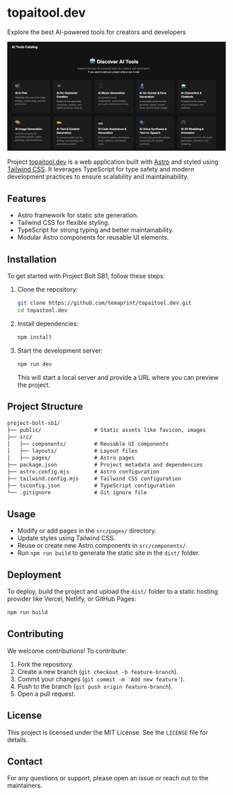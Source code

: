 # topaitool.dev
Explore the best AI-powered tools for creators and developers

![](public/topaitool.png)

Project [topaitool.dev](https://topaitool.dev/) is a web application built with [Astro](https://astro.build/) and styled using [Tailwind CSS](https://tailwindcss.com/). It leverages TypeScript for type safety and modern development practices to ensure scalability and maintainability.



## Features
- Astro framework for static site generation.
- Tailwind CSS for flexible styling.
- TypeScript for strong typing and better maintainability.
- Modular Astro components for reusable UI elements.

## Installation
To get started with Project Bolt SB1, follow these steps:

1. Clone the repository:
   ```sh
   git clone https://github.com/temaprint/topaitool.dev.git
   cd topaitool.dev
   ```
2. Install dependencies:
   ```sh
   npm install
   ```
3. Start the development server:
   ```sh
   npm run dev
   ```
   This will start a local server and provide a URL where you can preview the project.

## Project Structure
```
project-bolt-sb1/
├── public/                 # Static assets like favicon, images
├── src/
│   ├── components/         # Reusable UI components
│   ├── layouts/            # Layout files
│   ├── pages/              # Astro pages
├── package.json            # Project metadata and dependencies
├── astro.config.mjs        # Astro configuration
├── tailwind.config.mjs     # Tailwind CSS configuration
├── tsconfig.json           # TypeScript configuration
└── .gitignore              # Git ignore file
```

## Usage
- Modify or add pages in the `src/pages/` directory.
- Update styles using Tailwind CSS.
- Reuse or create new Astro components in `src/components/`.
- Run `npm run build` to generate the static site in the `dist/` folder.

## Deployment
To deploy, build the project and upload the `dist/` folder to a static hosting provider like Vercel, Netlify, or GitHub Pages:
```sh
npm run build
```

## Contributing
We welcome contributions! To contribute:
1. Fork the repository.
2. Create a new branch (`git checkout -b feature-branch`).
3. Commit your changes (`git commit -m 'Add new feature'`).
4. Push to the branch (`git push origin feature-branch`).
5. Open a pull request.

## License
This project is licensed under the MIT License. See the `LICENSE` file for details.

## Contact
For any questions or support, please open an issue or reach out to the maintainers.

